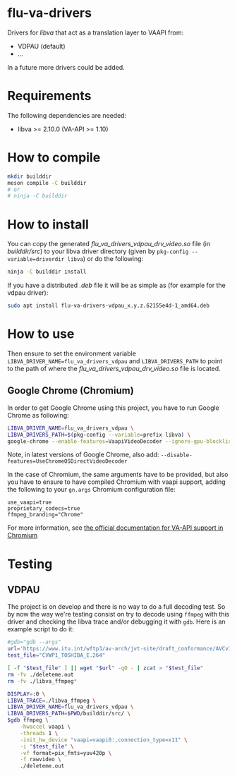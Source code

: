 # flu-va-drivers

Drivers for _libva_ that act as a translation layer to VAAPI from:

 - VDPAU (default)
 - ...

In a future more drivers could be added.

# Requirements

The following dependencies are needed:

  - libva >= 2.10.0 (VA-API >= 1.10)

# How to compile

```sh
mkdir builddir
meson compile -C builddir
# or
# ninja -C builddir
```

# How to install

You can copy the generated *flu_va_drivers_vdpau_drv_video.so* file
(in *builddir/src*) to your libva driver directory (given by
`pkg-config --variable=driverdir libva`) or do the following:

```sh
ninja -C builddir install
```

If you have a distributed *.deb* file it will be as simple as (for example for
the vdpau driver):
```sh
sudo apt install flu-va-drivers-vdpau_x.y.z.62155e4d-1_amd64.deb
```
# How to use 

Then ensure to set the environment variable `LIBVA_DRIVER_NAME=flu_va_drivers_vdpau`
and `LIBVA_DRIVERS_PATH` to point to the path of where the
*flu_va_drivers_vdpau_drv_video.so* file is located.

## Google Chrome (Chromium)

In order to get Google Chrome using this project, you have to run Google Chrome
as following:
```sh
LIBVA_DRIVER_NAME=flu_va_drivers_vdpau \
LIBVA_DRIVERS_PATH=$(pkg-config --variable=prefix libva) \
google-chrome --enable-features=VaapiVideoDecoder --ignore-gpu-blocklist --use-gl=desktop
```

Note, in latest versions of Google Chrome, also add:
`--disable-features=UseChromeOSDirectVideoDecoder`

In the case of Chromium, the same arguments have to be provided, but also you
have to ensure to have compiled Chromium with vaapi support, adding the
following to your `gn.args` Chromium configuration file:

```
use_vaapi=true
proprietary_codecs=true
ffmpeg_branding="Chrome"
```

For more information, see [the official documentation for VA-API support in
Chromium](https://chromium.googlesource.com/chromium/src/+/master/docs/gpu/vaapi.md)

# Testing

## VDPAU

The project is on develop and there is no way to do a full decoding test. So by
now the way we're testing consist on try to decode using `ffmpeg` with this
driver and checking the libva trace and/or debugging it with `gdb`. Here is an
example script to do it:

```sh
#gdb="gdb --args"
url='https://www.itu.int/wftp3/av-arch/jvt-site/draft_conformance/AVCv1/CVWP1_TOSHIBA_E.zip'
test_file="CVWP1_TOSHIBA_E.264"

[ -f "$test_file" ] || wget "$url" -qO - | zcat > "$test_file"
rm -fv ./deleteme.out
rm -fv ./libva_ffmpeg*

DISPLAY=:0 \
LIBVA_TRACE=./libva_ffmpeg \
LIBVA_DRIVER_NAME=flu_va_drivers_vdpau \
LIBVA_DRIVERS_PATH=$PWD/builddir/src/ \
$gdb ffmpeg \
	-hwaccel vaapi \
	-threads 1 \
	-init_hw_device "vaapi=vaapi0:,connection_type=x11" \
	-i "$test_file" \
	-vf format=pix_fmts=yuv420p \
	-f rawvideo \
	./deleteme.out
```
